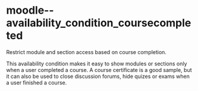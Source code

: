 moodle--availability_condition_coursecompleted
==============================================
Restrict module and section access based on course completion.

This availability condition makes it easy to show modules or sections only when a user
completed a course. A course certificate is a good sample, but it can also be used to close
discussion forums, hide quizes or exams when a user finished a course.